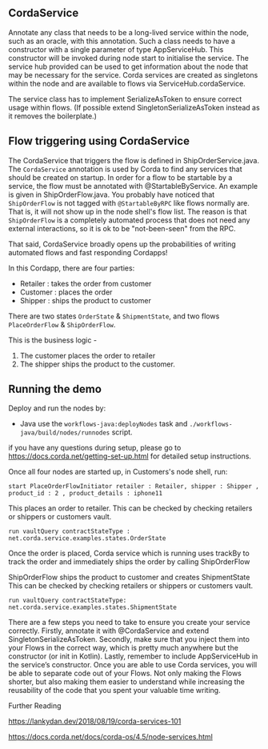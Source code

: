 

## CordaService
Annotate any class that needs to be a long-lived service within the node, such as an oracle, with this annotation. Such a class needs to have a constructor with a single parameter of type AppServiceHub. This constructor will be invoked during node start to initialise the service. The service hub provided can be used to get information about the node that may be necessary for the service. Corda services are created as singletons within the node and are available to flows via ServiceHub.cordaService.

The service class has to implement SerializeAsToken to ensure correct usage within flows. (If possible extend SingletonSerializeAsToken instead as it removes the boilerplate.)

## Flow triggering using CordaService
The CordaService that triggers the flow is defined in ShipOrderService.java. The `CordaService` annotation is used by Corda to find any services that should be created on startup. In order for a flow to be startable by a service, the flow must be annotated with @StartableByService. An example is given in ShipOrderFlow.java.
You probably have noticed that `ShipOrderFlow` is not tagged with `@StartableByRPC` like flows normally are. That is, it will not show up in the node shell's flow list. The reason is that `ShipOrderFlow` is a completely automated process that does not need any external interactions, so it is ok to be "not-been-seen" from the RPC.

That said, CordaService broadly opens up the probabilities of writing automated flows and fast responding Cordapps! 

In this Cordapp, there are four parties: 
 - Retailer : takes the order from customer
 - Customer : places the order
 - Shipper : ships the product to customer
 
There are two states `OrderState` & `ShipmentState`, and two flows `PlaceOrderFlow` & `ShipOrderFlow`. 

This is the business logic - 

1. The customer places the order to retailer
2. The shipper ships the product to the customer.


## Running the demo 
Deploy and run the nodes by:

- Java use the `workflows-java:deployNodes` task and `./workflows-java/build/nodes/runnodes` script.

if you have any questions during setup, please go to https://docs.corda.net/getting-set-up.html for detailed setup instructions. 

Once all four nodes are started up, in Customers's node shell, run: 
```
start PlaceOrderFlowInitiator retailer : Retailer, shipper : Shipper , product_id : 2 , product_details : iphone11
```
This places an order to retailer.
This can be checked by checking retailers or shippers or customers vault.

    run vaultQuery contractStateType : net.corda.service.examples.states.OrderState

Once the order is placed, Corda service which is running uses trackBy to track the order and immediately ships the order by calling ShipOrderFlow

ShipOrderFlow ships the product to customer and creates ShipmentState
This can be checked by checking retailers or shippers or customers vault.

```
run vaultQuery contractStateType: net.corda.service.examples.states.ShipmentState
```

There are a few steps you need to take to ensure you create your service correctly. Firstly, annotate it with @CordaService and extend SingletonSerializeAsToken. Secondly, make sure that you inject them into your Flows in the correct way, which is pretty much anywhere but the constructor (or init in Kotlin). Lastly, remember to include AppServiceHub in the service’s constructor. Once you are able to use Corda services, you will be able to separate code out of your Flows. Not only making the Flows shorter, but also making them easier to understand while increasing the reusability of the code that you spent your valuable time writing.


Further Reading 

https://lankydan.dev/2018/08/19/corda-services-101

https://docs.corda.net/docs/corda-os/4.5/node-services.html
